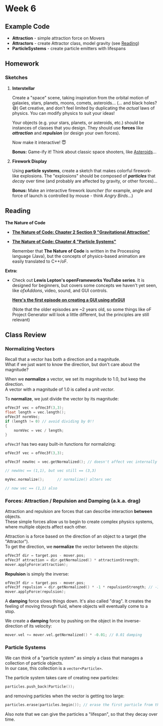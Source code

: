 # Week 6

## Example Code

- **Attraction** - simple attraction force on Movers
- **Attractors** - create Attractor class, model gravity (see [Reading](#gravity))
- **ParticleSystems** - create particle emitters with lifespans

## Homework

### Sketches

1. **Interstellar**

    Create a "space" scene, taking inspiration from the orbital motion of galaxies, stars, planets, moons, comets, asteroids... (... and black holes? :sweat_smile:)  Get creative, and don't feel limited by duplicating the _actual_ laws of physics.  You can modify physics to suit your ideas!
      
    Your objects (e.g. your stars, planets, or asteroids, etc.) should be instances of classes that you design.  They should use **forces** like **_attraction_** and **_repulsion_** (or design your own forces).
    
    Now make it interactive! :innocent:
    
    **Bonus:** Game-ify it!  Think about classic space shooters, like [Asteroids](https://www.kevs3d.co.uk/dev/asteroids/index-debug.html)...

2. **Firework Display** 

    Using **particle systems**, create a sketch that makes colorful firework-like explosions.  The "explosions" should be composed of **_particles_** that _decay_ over time (and probably are affected by gravity, or other forces)...
    
    **Bonus:** Make an interactive firework *launcher* (for example, angle and force of launch is controlled by mouse - think *Angry Birds*...)
    
## Reading

**The Nature of Code**

- <a name=gravity>**[The Nature of Code: Chapter 2 Section 9 "Gravitational Attraction"](http://natureofcode.com/book/chapter-2-forces/#chapter02_section9)**

- **[The Nature of Code: Chapter 4 "Particle Systems"](http://natureofcode.com/book/chapter-4-particle-systems/)**

    Remember that **The Nature of Code** is written in the Processing language (Java), but the concepts of physics-based animation are easily translated to C++/oF.
    
**Extra:**  

- Check out **Lewis Lepton's openFrameworks YouTube series**.  It is designed for beginners, but covers some concepts we haven't yet seen, like _ofxAddons_, video, sound, and GUI controls.

    **[Here's the first episode on creating a GUI using ofxGUI](https://www.youtube.com/watch?v=X_is1x8iVtw&list=PL4neAtv21WOmrV8z9rSzL20QpdLU1zJLr&index=20)**

    (Note that the older episodes are ~2 years old, so some things like oF Project Generator will look a little different, but the principles are still relevant)


## Class Review

### Normalizing Vectors

Recall that a vector has both a direction and a magnitude.  
What if we just want to know the direction, but don't care about the magnitude?  

When we **normalize** a vector, we set its magnitude to 1.0, but keep the direction.  
A vector with a magnitude of 1.0 is called a _unit vector_.
   
To **normalize**, we just divide the vector by its magnitude:

```c++
ofVec3f vec = ofVec3f(3,3);
float length = vec.length();
ofVec3f normVec;
if (length != 0) // avoid dividing by 0!!
{
    normVec = vec / length;
}
```

`ofVec3f` has two easy built-in functions for normalizing:

```c++
ofVec3f vec = ofVec3f(3,3);

ofVec3f newVec = vec.getNormalized(); // doesn't affect vec internally

// newVec == (1,1), but vec still == (3,3)

myVec.normalize();      // normalize() alters vec

// now vec == (1,1) also

```

### Forces: Attraction / Repulsion and Damping (a.k.a. drag)

Attraction and repulsion are forces that can describe interaction **between** objects.  
These simple forces allow us to begin to create complex physics systems, where multiple objects affect each other.  

Attraction is a force based on the direction of an object to a target (the "Attractor").  
To get the direction, we **normalize** the vector between the objects:

```c++
ofVec3f dir = target.pos - mover.pos;
ofVec3f attraction = dir.getNormalized() * attractionStrength;
mover.applyForce(attraction);
```

**Repulsion** is simply the inverse:

```c++
ofVec3f dir = target.pos - mover.pos;
ofVec3f repulsion = dir.getNormalized() * -1 * repulsionStrength; // -1 inverts
mover.applyForce(repulsion);
```
    
A **damping** force slows things down.  It's also called "drag".  It creates the feeling of moving through fluid, where objects will eventually come to a stop.

We create a **damping** force by pushing on the object in the inverse-direction of its velocity:

```c++
mover.vel += mover.vel.getNormalized() * -0.01; // 0.01 damping
```



### Particle Systems

We can think of a "particle system" as simply a class that manages a collection of particle objects.  
In our case, this collection is a `vector<Particle>`.
 
The particle system takes care of creating new particles:  

```c++
particles.push_back(Particle());
```  

and removing particles when the vector is getting too large:

```c++
particles.erase(particles.begin()); // erase the first particle from the vector
```

Also note that we can give the particles a "lifespan", so that they decay over time. 




